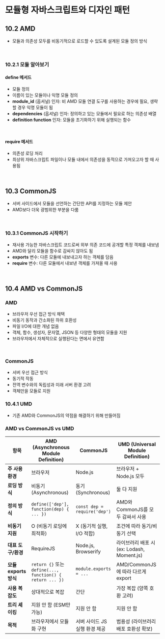 # 모듈형 자바스크립트와 디자인 패턴



## 10.2 AMD
- 모듈과 의존성 모두를 비동기적으로 로드할 수 있도록 설계된 모듈 정의 방식

<br />

### 10.2.1 모듈 알아보기
#### define 메서드
- 모듈 정의
- 이름이 있는 모듈이나 익명 모듈 정의
- **module_id** (옵셔널) 인자: 비 AMD 모듈 연결 도구를 사용하는 경우에 필요, 생략할 경우 익명 모듈이 됨
- **dependencies** (옵셔널) 인자: 정의하고 있는 모듈에서 필요로 하는 의존성 배열
- **definition function** 인자: 모듈을 초기화하기 위해 실행되는 함수

<br />

#### require 메서드
- 의존성 로딩 처리
- 최상위 자바스크립트 파일이나 모듈 내에서 의존성을 동적으로 가져오고자 할 때 사용됨

<br />

## 10.3 CommonJS
- 서버 사이드에서 모듈을 선언하는 간단한 API를 지정하는 모듈 제안
- AMD보다 더욱 광범위한 부분을 다룸

<br />

### 10.3.1 CommonJS 시작하기
- 재사용 가능한 자바스크립트 코드로써 외부 의존 코드에 공개할 특정 객체를 내보냄
- AMD와 달리 모듈을 함수로 감싸지 않아도 됨
- **exports** 변수: 다른 모듈에 내보내고자 하는 객체를 담음
- **require** 변수: 다른 모듈에서 내보낸 객체를 가져올 때 사용

<br />

## 10.4 AMD vs CommonJS
### AMD
- 브라우저 우선 접근 방식 채택
- 비동기 동작과 간소화된 하위 호환성
- 파일 I/O에 대한 개념 없음
- 객체, 함수, 생성자, 문자열, JSON 등 다양한 형태의 모듈을 지원
- 브라우저에서 자체적으로 실행된다는 면에서 유연함

<br />

### CommonJS
- 서버 우선 접근 방식
- 동기적 작동
- 전역 변수와의 독립성과 미래 서버 환경 고려
- 객체만을 모듈로 지원

### 10.4.1 UMD
- 기존 AMD와 CommonJS의 약점을 해결하기 위해 만들어짐

### AMD vs CommonJS vs UMD
| 항목                | AMD (Asynchronous Module Definition)                    | CommonJS                     | UMD (Universal Module Definition)  |
| ----------------- | ------------------------------------------------------- | ---------------------------- | ---------------------------------- |
| **주 사용 환경**       | 브라우저                                                    | Node.js                      | 브라우저 + Node.js 모두                  |
| **로딩 방식**         | 비동기 (Asynchronous)                                      | 동기 (Synchronous)             | 둘 다 지원                             |
| **정의 방식**         | `define(['dep'], function(dep) { ... })`                | `const dep = require('dep')` | AMD와 CommonJS를 모두 감싸서 사용           |
| **비동기 지원**        | O (비동기 로딩에 최적화)                                         | X (동기적 실행, I/O 적합)           | 조건에 따라 동기/비동기 선택                   |
| **대표 도구/환경**      | RequireJS                                               | Node.js, Browserify          | 라이브러리 배포 시 (ex: Lodash, Moment.js) |
| **모듈 exports 방식** | `return {}` 또는 `define(..., function() { return ... })` | `module.exports = ...`       | AMD/CommonJS에 따라 다르게 export        |
| **사용 복잡도**        | 상대적으로 복잡                                                | 간단                           | 가장 복잡 (양쪽 호환 고려)                   |
| **트리 셰이킹**        | 지원 안 함 (ESM만 가능)                                        | 지원 안 함                       | 지원 안 함                             |
| **목적**            | 브라우저에서 모듈화 구현                                           | 서버 사이드 JS 실행 환경 제공           | 범용성 (라이브러리 배포 호환성 확보)              |

